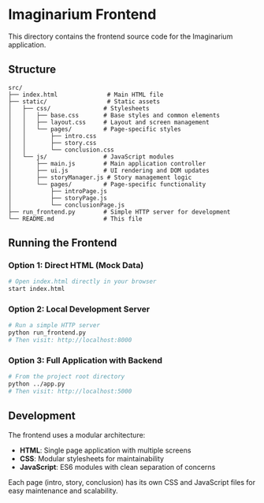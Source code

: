 # Imaginarium Frontend

This directory contains the frontend source code for the Imaginarium application.

## Structure

```
src/
├── index.html              # Main HTML file
├── static/                 # Static assets
│   ├── css/               # Stylesheets
│   │   ├── base.css       # Base styles and common elements
│   │   ├── layout.css     # Layout and screen management
│   │   └── pages/         # Page-specific styles
│   │       ├── intro.css
│   │       ├── story.css
│   │       └── conclusion.css
│   └── js/                # JavaScript modules
│       ├── main.js        # Main application controller
│       ├── ui.js          # UI rendering and DOM updates
│       ├── storyManager.js # Story management logic
│       └── pages/         # Page-specific functionality
│           ├── introPage.js
│           ├── storyPage.js
│           └── conclusionPage.js
├── run_frontend.py        # Simple HTTP server for development
└── README.md              # This file
```

## Running the Frontend

### Option 1: Direct HTML (Mock Data)
```bash
# Open index.html directly in your browser
start index.html
```

### Option 2: Local Development Server
```bash
# Run a simple HTTP server
python run_frontend.py
# Then visit: http://localhost:8000
```

### Option 3: Full Application with Backend
```bash
# From the project root directory
python ../app.py
# Then visit: http://localhost:5000
```

## Development

The frontend uses a modular architecture:

- **HTML**: Single page application with multiple screens
- **CSS**: Modular stylesheets for maintainability
- **JavaScript**: ES6 modules with clean separation of concerns

Each page (intro, story, conclusion) has its own CSS and JavaScript files for easy maintenance and scalability.
